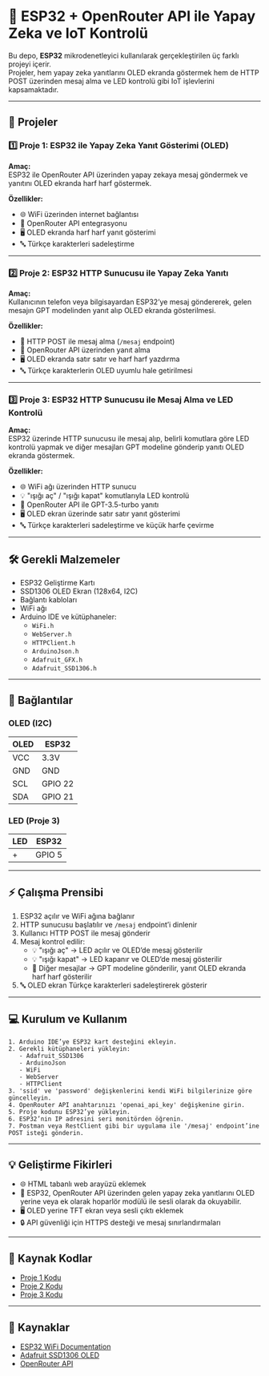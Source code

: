# 🚀 ESP32 + OpenRouter API ile Yapay Zeka ve IoT Kontrolü

Bu depo, **ESP32** mikrodenetleyici kullanılarak gerçekleştirilen üç farklı projeyi içerir.  
Projeler, hem yapay zeka yanıtlarını OLED ekranda göstermek hem de HTTP POST üzerinden mesaj alma ve LED kontrolü gibi IoT işlevlerini kapsamaktadır.

---

## 📘 Projeler

### 1️⃣ Proje 1: ESP32 ile Yapay Zeka Yanıt Gösterimi (OLED)
**Amaç:**  
ESP32 ile OpenRouter API üzerinden yapay zekaya mesaj göndermek ve yanıtını OLED ekranda harf harf göstermek.

**Özellikler:**  
- 🌐 WiFi üzerinden internet bağlantısı  
- 🤖 OpenRouter API entegrasyonu  
- 🖥️ OLED ekranda harf harf yanıt gösterimi  
- 🔤 Türkçe karakterleri sadeleştirme  

---

### 2️⃣ Proje 2: ESP32 HTTP Sunucusu ile Yapay Zeka Yanıtı
**Amaç:**  
Kullanıcının telefon veya bilgisayardan ESP32’ye mesaj göndererek, gelen mesajın GPT modelinden yanıt alıp OLED ekranda gösterilmesi.

**Özellikler:**  
- 📨 HTTP POST ile mesaj alma (`/mesaj` endpoint)  
- 🤖 OpenRouter API üzerinden yanıt alma  
- 🖥️ OLED ekranda satır satır ve harf harf yazdırma  
- 🔤 Türkçe karakterlerin OLED uyumlu hale getirilmesi  

---

### 3️⃣ Proje 3: ESP32 HTTP Sunucusu ile Mesaj Alma ve LED Kontrolü
**Amaç:**  
ESP32 üzerinde HTTP sunucusu ile mesaj alıp, belirli komutlara göre LED kontrolü yapmak ve diğer mesajları GPT modeline gönderip yanıtı OLED ekranda göstermek.

**Özellikler:**  
- 🌐 WiFi ağı üzerinden HTTP sunucu  
- 💡 "ışığı aç" / "ışığı kapat" komutlarıyla LED kontrolü  
- 🤖 OpenRouter API ile GPT-3.5-turbo yanıtı  
- 🖥️ OLED ekran üzerinde satır satır yanıt gösterimi  
- 🔤 Türkçe karakterleri sadeleştirme ve küçük harfe çevirme  

---

## 🛠️ Gerekli Malzemeler
- ESP32 Geliştirme Kartı  
- SSD1306 OLED Ekran (128x64, I2C)  
- Bağlantı kabloları  
- WiFi ağı  
- Arduino IDE ve kütüphaneler:  
  - `WiFi.h`  
  - `WebServer.h`  
  - `HTTPClient.h`  
  - `ArduinoJson.h`  
  - `Adafruit_GFX.h`  
  - `Adafruit_SSD1306.h`  

---

## 🔌 Bağlantılar

### OLED (I2C)
| OLED | ESP32 |
|------|-------|
| VCC  | 3.3V  |
| GND  | GND   |
| SCL  | GPIO 22 |
| SDA  | GPIO 21 |

### LED (Proje 3)
| LED | ESP32 |
|-----|-------|
| +   | GPIO 5 |

---

## ⚡ Çalışma Prensibi
1. ESP32 açılır ve WiFi ağına bağlanır  
2. HTTP sunucusu başlatılır ve `/mesaj` endpoint’i dinlenir  
3. Kullanıcı HTTP POST ile mesaj gönderir  
4. Mesaj kontrol edilir:  
   - 💡 "ışığı aç" → LED açılır ve OLED’de mesaj gösterilir  
   - 💡 "ışığı kapat" → LED kapanır ve OLED’de mesaj gösterilir  
   - 🤖 Diğer mesajlar → GPT modeline gönderilir, yanıt OLED ekranda harf harf gösterilir  
5. 🔤 OLED ekran Türkçe karakterleri sadeleştirerek gösterir  

---

## 💻 Kurulum ve Kullanım
```plaintext
1. Arduino IDE’ye ESP32 kart desteğini ekleyin.
2. Gerekli kütüphaneleri yükleyin:
   - Adafruit_SSD1306
   - ArduinoJson
   - WiFi
   - WebServer
   - HTTPClient
3. 'ssid' ve 'password' değişkenlerini kendi WiFi bilgilerinize göre güncelleyin.
4. OpenRouter API anahtarınızı 'openai_api_key' değişkenine girin.
5. Proje kodunu ESP32’ye yükleyin.
6. ESP32’nin IP adresini seri monitörden öğrenin.
7. Postman veya RestClient gibi bir uygulama ile '/mesaj' endpoint’ine POST isteği gönderin.
```

---

## 💡 Geliştirme Fikirleri
- 🌐 HTML tabanlı web arayüzü eklemek  
- 🎤 ESP32, OpenRouter API üzerinden gelen yapay zeka yanıtlarını OLED yerine veya ek olarak hoparlör modülü ile sesli olarak da okuyabilir.
- 🖥️ OLED yerine TFT ekran veya sesli çıktı eklemek  
- 🔒 API güvenliği için HTTPS desteği ve mesaj sınırlandırmaları  

---

## 📂 Kaynak Kodlar
- [Proje 1 Kodu](code/project1/main.ino)  
- [Proje 2 Kodu](code/project2/main.ino)  
- [Proje 3 Kodu](code/project3/main.ino)  

---

## 📖 Kaynaklar
- [ESP32 WiFi Documentation]([https://www.espressif.com/en/products/socs/esp32/resources](https://docs.espressif.com/projects/esp-idf/en/stable/esp32/api-reference/network/esp_wifi.html))  
- [Adafruit SSD1306 OLED](https://github.com/adafruit/Adafruit_SSD1306)  
- [OpenRouter API](https://openrouter.ai)
